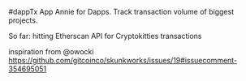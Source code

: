 #dappTx
App Annie for Dapps. Track transaction volume of biggest projects.

So far: hitting Etherscan API for Cryptokitties transactions

inspiration from @owocki https://github.com/gitcoinco/skunkworks/issues/19#issuecomment-354695051